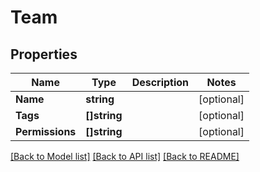 # Team

## Properties

Name | Type | Description | Notes
------------ | ------------- | ------------- | -------------
**Name** | **string** |  | [optional] 
**Tags** | **[]string** |  | [optional] 
**Permissions** | **[]string** |  | [optional] 

[[Back to Model list]](../README.md#documentation-for-models) [[Back to API list]](../README.md#documentation-for-api-endpoints) [[Back to README]](../README.md)


